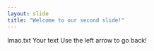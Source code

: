 ```yaml
---
layout: slide
title: "Welcome to our second slide!"
---
```

lmao.txt
Your text
Use the left arrow to go back!
